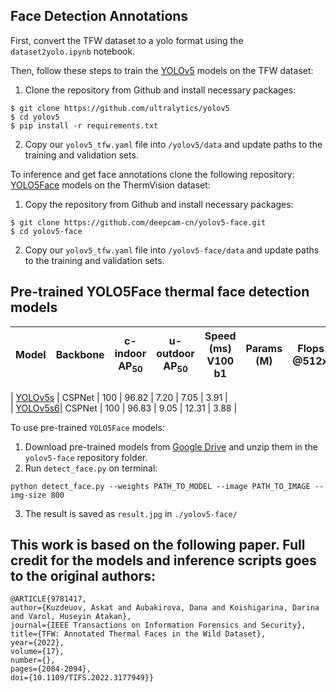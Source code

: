 
## Face Detection Annotations
First, convert the TFW dataset to a yolo format using the `dataset2yolo.ipynb` notebook.

Then, follow these steps to train the [YOLOv5](https://github.com/ultralytics/yolov5) models on the TFW dataset: 
1. Clone the repository from Github and install necessary packages:
```
$ git clone https://github.com/ultralytics/yolov5
$ cd yolov5
$ pip install -r requirements.txt
```
2. Copy our `yolov5_tfw.yaml` file into `/yolov5/data` and update paths to the training and validation sets.

To inference and get face annotations clone the following repository: [YOLO5Face](https://github.com/deepcam-cn/yolov5-face) models on the ThermVision dataset:
1. Copy the repository from Github and install necessary packages:
```
$ git clone https://github.com/deepcam-cn/yolov5-face.git
$ cd yolov5-face
```

2. Copy our `yolov5_tfw.yaml` file into `/yolov5-face/data` and update paths to the training and validation sets.

## Pre-trained YOLO5Face thermal face detection models
| Model  | Backbone | c-indoor<br>AP<sub>50 | u-outdoor<br>AP<sub>50 | Speed (ms)<br>V100 b1|Params (M)|Flops (G)<br>@512x384|
|  ---:| :---: | :---: | :---: | :---: | :---: | :---: | 

| [YOLOv5s](https://drive.google.com/file/d/1IdsdR1-qUeRo5EKQJzGQmRDi2SrMXJG5/view?usp=sharing) | CSPNet  | 100  | 96.82 | 7.20  | 7.05  | 3.91 |  
| [YOLOv5s6](https://drive.google.com/file/d/1YZX3t7cSPnWWoic7oJo86ljBQgE5PPb2/view?usp=sharing)| CSPNet  | 100  | 96.83 | 9.05  | 12.31 | 3.88 |  
  
To use pre-trained `YOLO5Face` models:
  1. Download pre-trained models from [Google Drive](https://drive.google.com/drive/folders/12ub57wP1hZ4tL2WH7TrUpmbvXXIdi3NU?usp=sharing) and unzip them in the `yolov5-face` repository folder.
  2. Run `detect_face.py` on terminal:
   ```
  python detect_face.py --weights PATH_TO_MODEL --image PATH_TO_IMAGE --img-size 800
   ```
  3. The result is saved as `result.jpg` in `./yolov5-face/`


## This work is based on the following paper. Full credit for the models and inference scripts goes to the original authors:
  ```
@ARTICLE{9781417,
  author={Kuzdeuov, Askat and Aubakirova, Dana and Koishigarina, Darina and Varol, Huseyin Atakan},
  journal={IEEE Transactions on Information Forensics and Security}, 
  title={TFW: Annotated Thermal Faces in the Wild Dataset}, 
  year={2022},
  volume={17},
  number={},
  pages={2084-2094},
  doi={10.1109/TIFS.2022.3177949}}
  ```
